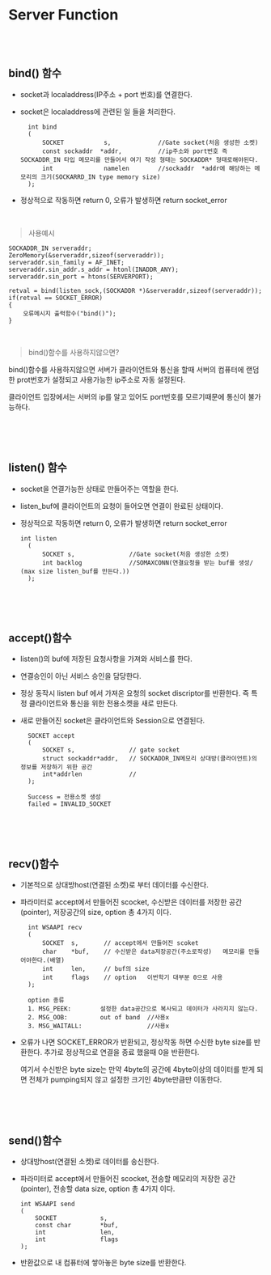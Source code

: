 # Server Function

</br></br>

## bind() 함수

- socket과  localaddress(IP주소 + port 번호)를 연결한다.
- socket은 localaddress에 관련된 일 들을 처리한다.

        int bind
        (
            SOCKET           s,             //Gate socket(처음 생성한 소켓)
            const sockaddr  *addr,          //ip주소와 port번호 즉 SOCKADDR_IN 타입 메모리를 만들어서 여기 작성 형태는 SOCKADDR* 형태로해야된다.
            int              namelen        //sockaddr  *addr에 해당하는 메모리의 크기(SOCKARRD_IN type memory size)
        );
- 정상적으로 작동하면 return 0, 오류가 발생하면 return socket_error 

</br>

>사용예시
            
    SOCKADDR_IN serveraddr;
    ZeroMemory(&serveraddr,sizeof(serveraddr));
    serveraddr.sin_family = AF_INET;
    serveraddr.sin_addr.s_addr = htonl(INADDR_ANY);
    serveraddr.sin_port = htons(SERVERPORT);

    retval = bind(listen_sock,(SOCKADDR *)&serveraddr,sizeof(serveraddr));
    if(retval == SOCKET_ERROR)
    {
        오류메시지 출력함수("bind()");
    }
    
</br>

> bind()함수를 사용하지않으면?

bind()함수를 사용하지않으면 서버가 클라이언트와 통신을 할때 서버의 컴퓨터에 랜덤한 prot번호가 설정되고 사용가능한 ip주소로 자동 설정된다.

클라이언트 입장에서는 서버의 ip를 알고 있어도 port번호를 모르기때문에 통신이 불가능하다.

</br></br></br>

## listen() 함수

- socket을 연결가능한 상태로 만들어주는 역할을 한다.
- listen_buf에 클라이언트의 요청이 들어오면 연결이 완료된 상태이다.
- 정상적으로 작동하면 return 0, 오류가 발생하면 return socket_error 

      int listen
        (
            SOCKET s,               //Gate socket(처음 생성한 소켓)
            int backlog             //SOMAXCONN(연결요청을 받는 buf를 생성/ (max size listen_buf를 만든다.))
        );


</br></br></br>

## accept()함수

- listen()의 buf에 저장된 요청사항을 가져와 서비스를 한다.
- 연결승인이 아닌 서비스 승인을 담당한다.
- 정상 동작시 listen buf 에서 가져온 요청의 socket discriptor를 반환한다. 즉 특정 클라이언트와 통신을 위한 전용소켓을 새로 만든다.
- 새로 만들어진 socket은 클라이언트와 Session으로 연결된다.
  
        SOCKET accept
        (
            SOCKET s,               // gate socket
            struct sockaddr*addr,   // SOCKADDR_IN메모리 상대방(클라이언트)의 정보를 저장하기 위한 공간
            int*addrlen             //
        );

        Success = 전용소켓 생성
        failed = INVALID_SOCKET

</br></br></br>

## recv()함수
- 기본적으로 상대방host(연결된 소켓)로 부터 데이터를 수신한다.
- 파라미터로 accept에서 만들어진 scocket, 수신받은 데이터를 저장한 공간(pointer), 저장공간의 size,  option 총 4가지 이다.


        int WSAAPI recv
        (
            SOCKET  s,       // accept에서 만들어진 scoket
            char    *buf,    // 수신받은 data저장공간(주소로작성)   메모리를 만들어야한다.(배열)
            int     len,     // buf의 size
            int     flags    // option   이번학기 대부분 0으로 사용
        );

        option 종류
        1. MSG_PEEK:        설정한 data공간으로 복사되고 데이터가 사라지지 않는다.
        2. MSG_OOB:         out of band  //사용x
        3. MSG_WAITALL:                  //사용x

- 오류가 나면 SOCKET_ERROR가 반환되고, 정상작동 하면 수신한 byte size를 반환한다. 추가로 정상적으로 연결을 종료 했을때 0을 반환한다.
  
  여기서 수신받은 byte size는 만약 4byte의 공간에 4byte이상의 데이터를 받게 되면 전체가 pumping되지 않고
  설정한 크기인 4byte만큼만 이동한다.

  </br></br></br>

## send()함수
- 상대방host(연결된 소켓)로 데이터를 송신한다.
- 파라미터로 accept에서 만들어진 scocket, 전송할 메모리의 저장한 공간(pointer), 전송할 data size,  option 총 4가지 이다.

      int WSAAPI send
      (
          SOCKET            s,
          const char        *buf,
          int               len,
          int               flags
      );

- 반환값으로 내 컴퓨터에 쌓아놓은 byte size를 반환한다.
